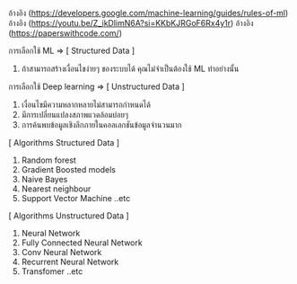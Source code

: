 อ้างอิง (https://developers.google.com/machine-learning/guides/rules-of-ml)
อ้างอิง (https://youtu.be/Z_ikDlimN6A?si=KKbKJRGoF6Rx4y1r)
อ้างอิง (https://paperswithcode.com/)

การเลือกใช้ ML => [ Structured Data ]
1. ถ้าสามารถสร้างเงื่อนไขง่ายๆ ของระบบได้ คุณไม่จำเป็นต้องใช้ ML ทำอย่างนั้น

การเลือกใช้ Deep learning => [ Unstructured Data ]
1. เงื่อนไขมีความหลากหลายไม่สามารถกำหนดได้
2. มีการเปลี่ยนแปลงสภาพแวดล้อมบ่อยๆ 
3. การค้นพบข้อมูลเชิงลึกภายในคอลเลกชันข้อมูลจำนวนมาก



[ Algorithms Structured Data ]
1. Random forest
2. Gradient Boosted models
3. Naive Bayes
4. Nearest neighbour
5. Support Vector Machine
..etc


[ Algorithms Unstructured Data ]
1. Neural Network
2. Fully Connected Neural Network 
3. Conv Neural Network 
4. Recurrent Neural Network 
5. Transfomer
..etc